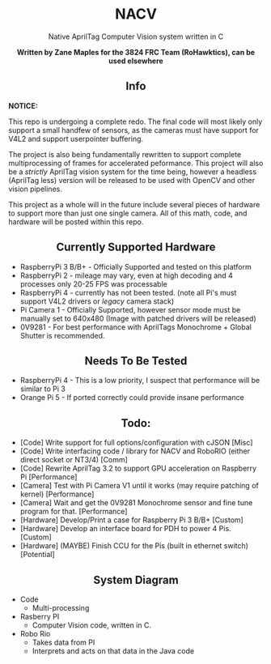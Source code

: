 <h1 align="center">NACV</h1>

<p align="center">Native AprilTag Computer Vision system written in C</p>

<p align="center"><b>Written by Zane Maples for the 3824 FRC Team (RoHawktics), can be used elsewhere</b></p>

<h2 align="center">Info</h2>

**NOTICE:**

This repo is undergoing a complete redo. The final code will most likely only support a small handfew of sensors, as the cameras must have support for 
V4L2 and support userpointer buffering.

The project is also being fundamentally rewritten to support complete multiprocessing of frames for accelerated peformance. This project will also be a 
*strictly* AprilTag vision system for the time being, however a headless (AprilTag less) version will be released to be used with OpenCV and other
vision pipelines.

This project as a whole will in the future include several pieces of hardware to support more than just one single camera. All of this math, 
code, and hardware will be posted within this repo.

<h2 align="center">Currently Supported Hardware</h2>

* RaspberryPi 3 B/B+ - Officially Supported and tested on this platform
* RaspberryPi 2      - mileage may vary, even at high decoding and 4 processes only 20-25 FPS was processable
* RaspberryPi 4      - currently has not been tested. (note all Pi's must support V4L2 drivers or *legacy* camera stack)
* Pi Camera 1        - Officially Supported, however sensor mode must be manually set to 640x480 (Image with patched drivers will be released)
* 0V9281             - For best performance with AprilTags Monochrome + Global Shutter is recommended.

<h2 align="center">Needs To Be Tested</h2>

* RaspberryPi 4 - This is a low priority, I suspect that performance will be similar to Pi 3
* Orange Pi 5   - If ported correctly could provide insane performance

<h2 align="center">Todo:</h2>

* [Code] Write support for full options/configuration with cJSON [Misc]
* [Code] Write interfacing code / library for NACV and RoboRIO (either direct socket or NT3/4) [Comm]
* [Code] Rewrite AprilTag 3.2 to support GPU acceleration on Raspberry Pi [Performance]
* [Camera] Test with Pi Camera V1 until it works (may require patching of kernel) [Performance]
* [Camera] Wait and get the 0V9281 Monochrome sensor and fine tune program for that. [Performance]
* [Hardware] Develop/Print a case for Raspberry Pi 3 B/B+ [Custom]
* [Hardware] Develop an interface board for PDH to power 4 Pis. [Custom]
* [Hardware] (MAYBE) Finish CCU for the Pis (built in ethernet switch) [Potential]

<h2 align="center">System Diagram</h2>

* Code
    * Multi-processing
* Rasberry PI
    * Computer Vision code, written in C.
* Robo Rio
    * Takes data from PI
    * Interprets and acts on that data in the Java code
